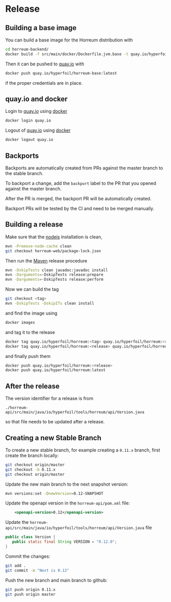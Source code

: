 # Release

## Building a base image

You can build a base image for the Horreum distribution with

```bash
cd horreum-backend/
docker build -f src/main/docker/Dockerfile.jvm.base -t quay.io/hyperfoil/horreum-base:latest .
```

Then it can be pushed to [quay.io](https://quay.io/) with

```bash
docker push quay.io/hyperfoil/horreum-base:latest
```

if the proper credentials are in place.

## quay.io and docker

Login to [quay.io](https://quay.io/) using [docker](https://docker.io/)

```bash
docker login quay.io
```

Logout of [quay.io](https://quay.io/) using [docker](https://docker.io/)

```bash
docker logout quay.io
```

## Backports

Backports are automatically created from PRs against the master branch to the stable branch.

To backport a change, add the `backport` label to the PR that you opened against the master branch.

After the PR is merged, the backport PR will be automatically created.

Backport PRs will be tested by the CI and need to be merged manually.

## Building a release

Make sure that the [nodejs](https://nodejs.org/en) installation is clean,

```bash
mvn -Premove-node-cache clean
git checkout horreum-web/package-lock.json
```

Then run the [Maven](https://maven.apache.org/) release procedure

```bash
mvn -DskipTests clean javadoc:javadoc install
mvn -Darguments=-DskipTests release:prepare
mvn -Darguments=-DskipTests release:perform
```

Now we can build the tag

```bash
git checkout <tag>
mvn -DskipTests -DskipITs clean install
```

and find the image using

```bash
docker images
```

and tag it to the release

```bash
docker tag quay.io/hyperfoil/horreum:<tag> quay.io/hyperfoil/horreum:<release>
docker tag quay.io/hyperfoil/horreum:<release> quay.io/hyperfoil/horreum:latest
```

and finally push them

```bash
docker push quay.io/hyperfoil/horreum:<release>
docker push quay.io/hyperfoil/horreum:latest
```

## After the release

The version identifier for a release is from

```
./horreum-api/src/main/java/io/hyperfoil/tools/horreum/api/Version.java
```

so that file needs to be updated after a release.

## Creating a new Stable Branch

To create a new stable branch, for example creating a `0.11.x` branch, first create the branch locally:

```bash
git checkout origin/master
git checkout -b 0.11.x
git checkout origin/master
```

Update the new main branch to the next snapshot version:

```bash
mvn versions:set -DnewVersion=0.12-SNAPSHOT
```

Update the openapi version in the `horreum-api/pom.xml` file:

```xml
	<openapi-version>0.12</openapi-version>
```

Update the `horreum-api/src/main/java/io/hyperfoil/tools/horreum/api/Version.java` file

```java
public class Version {
   public static final String VERSION = "0.12.0";
}
```

Commit the changes:

```bash
git add .
git commit -m "Next is 0.12"
```

Push the new branch and main branch to github:
    
```bash
git push origin 0.11.x
git push origin master
```

